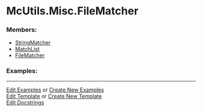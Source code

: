 # <a id="McUtils.Misc.FileMatcher">McUtils.Misc.FileMatcher</a>
    


### Members:

  - [StringMatcher](FileMatcher/StringMatcher.md)
  - [MatchList](FileMatcher/MatchList.md)
  - [FileMatcher](FileMatcher/FileMatcher.md)

### Examples:





___

[Edit Examples](https://github.com/McCoyGroup/McUtils/edit/edit/ci/examples/ci/docs/McUtils/Misc/FileMatcher.md) or 
[Create New Examples](https://github.com/McCoyGroup/McUtils/new/edit/?filename=ci/examples/ci/docs/McUtils/Misc/FileMatcher.md) <br/>
[Edit Template](https://github.com/McCoyGroup/McUtils/edit/edit/ci/docs/ci/docs/McUtils/Misc/FileMatcher.md) or 
[Create New Template](https://github.com/McCoyGroup/McUtils/new/edit/?filename=ci/docs/templates/ci/docs/McUtils/Misc/FileMatcher.md) <br/>
[Edit Docstrings](https://github.com/McCoyGroup/McUtils/edit/edit/McUtils/Misc/FileMatcher/__init__.py?message=Update%20Docs)